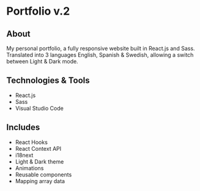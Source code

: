 # Portfolio v.2

## About
My personal portfolio, a fully responsive website built in React.js and Sass. Translated into 3 languages English, Spanish & Swedish, allowing a switch between Light & Dark mode.

## Technologies & Tools
- React.js
- Sass
- Visual Studio Code

## Includes
- React Hooks
- React Context API
- i18next
- Light & Dark theme
- Animations
- Reusable components
- Mapping array data
